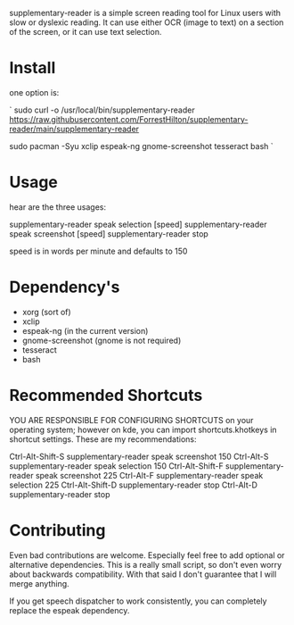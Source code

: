 supplementary-reader is a simple screen reading tool for Linux users with slow or dyslexic reading. It can use either OCR (image to text) on a section of the screen, or it can use text selection. 


# Install #

one option is:

`
sudo curl -o /usr/local/bin/supplementary-reader https://raw.githubusercontent.com/ForrestHilton/supplementary-reader/main/supplementary-reader 

sudo pacman -Syu xclip espeak-ng gnome-screenshot tesseract bash
`

# Usage #
hear are the three usages: 

supplementary-reader speak selection [speed]
supplementary-reader speak screenshot [speed]
supplementary-reader stop

speed is in words per minute and defaults to 150

# Dependency's #

* xorg (sort of)
* xclip
* espeak-ng (in the current version)
* gnome-screenshot (gnome is not required)
* tesseract
* bash

# Recommended Shortcuts #

YOU ARE RESPONSIBLE FOR CONFIGURING SHORTCUTS on your operating system; however on kde, you can import shortcuts.khotkeys in shortcut settings. These are my recommendations:

Ctrl-Alt-Shift-S      supplementary-reader speak screenshot 150
Ctrl-Alt-S            supplementary-reader speak selection 150
Ctrl-Alt-Shift-F      supplementary-reader speak screenshot 225
Ctrl-Alt-F            supplementary-reader speak selection 225
Ctrl-Alt-Shift-D      supplementary-reader stop
Ctrl-Alt-D            supplementary-reader stop

# Contributing #

Even bad contributions are welcome. Especially feel free to add optional or alternative dependencies. This is a really small script, so don't even worry about backwards compatibility. With that said I don't guarantee that I will merge anything. 

If you get speech dispatcher to work consistently, you can completely replace the espeak dependency.

